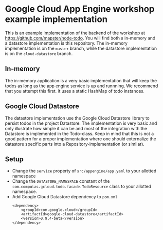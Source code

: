 # Google Cloud App Engine workshop example implementation
This is an example implementation of the backend of the workshop at https://github.com/mapster/node-todo.
You will find both a in-memory and a datastore implementation is this repository. The in-memory implementation is on 
the ```master``` branch, while the datastore implementation is on the ```cloud-datastore``` branch.
 
## In-memory
The in-memory application is a very basic implementation that will keep the todos as long as the app engine service is 
up and runnning. We recommend that you attempt this first. It uses a static HashMap of todo instances.

## Google Cloud Datastore
The datastore implementation use the Google Cloud Datastore library to persist todos in the project Datastore. 
The implementation is very basic and only illustrate how simple it can be and most of the integration with the 
Datastore is implemented in the Todo-class. Keep in mind that this is not a good pattern for a proper implementation where one should 
externalize the datastore specific parts into a Repository-implementation (or similar).

## Setup
* Change the ```service``` property of ```src/appengine/app.yaml``` to your allotted namespace
* Change the ```DATASTORE_NAMESPACE``` constant of the ```com.computas.gcloud.todo.facade.TodoResource``` class to your
    allotted namespace.
* Add Google Cloud Datastore dependency to ```pom.xml```
    ```		
    <dependency>
        <groupId>com.google.cloud</groupId>
        <artifactId>google-cloud-datastore</artifactId>
        <version>0.9.4-beta</version>
    </dependency>
    ```
